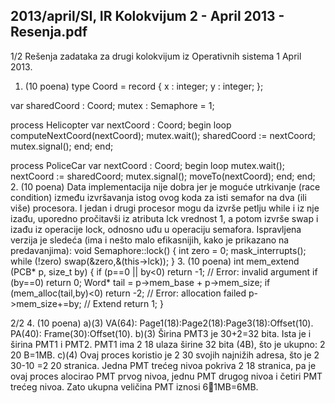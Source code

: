 2013/april/SI, IR Kolokvijum 2 - April 2013 - Resenja.pdf
--------------------------------------------------------------------------------


1/2 
Rešenja zadataka za drugi kolokvijum iz 
Operativnih sistema 1 
April 2013. 
1. (10 poena) 
type Coord = record { 
  x : integer; 
  y : integer; 
}; 
 
var sharedCoord : Coord; 
    mutex : Semaphore = 1; 
 
process Helicopter 
var nextCoord : Coord; 
begin 
  loop 
    computeNextCoord(nextCoord); 
    mutex.wait(); 
    sharedCoord := nextCoord;  
    mutex.signal(); 
  end; 
end; 
 
process PoliceCar 
var nextCoord : Coord; 
begin 
  loop 
    mutex.wait(); 
    nextCoord := sharedCoord; 
    mutex.signal(); 
    moveTo(nextCoord); 
  end; 
end; 
2. (10 poena) 
Data implementacija nije dobra jer je moguće utrkivanje (race condition) između izvršavanja 
istog ovog koda za isti semafor na dva (ili više) procesora. I jedan i drugi procesor mogu da 
izvrše petlju while i iz nje izađu, uporedno pročitavši iz atributa lck vrednost  1,  a  potom 
izvrše swap i izađu iz operacije lock, odnosno uđu u operaciju semafora. Ispravljena verzija 
je sledeća (ima i nešto malo efikasnijih, kako je prikazano na predavanjima): 
void Semaphore::lock() { 
  int zero = 0; 
  mask_interrupts(); 
  while (!zero) swap(&zero,&(this->lck)); 
} 
3. (10 poena) 
int mem_extend (PCB* p, size_t by) { 
  if (p==0 || by<0) return -1; // Error: invalid argument 
  if (by==0) return 0; 
  Word* tail = p->mem_base + p->mem_size; 
  if (mem_alloc(tail,by)<0) return -2; // Error: allocation failed 
  p->mem_size+=by; // Extend 
  return 1; 
} 

2/2 
4. (10 poena) 
a)(3) VA(64): Page1(18):Page2(18):Page3(18):Offset(10). 
PA(40): Frame(30):Offset(10). 
b)(3) Širina PMT3 je 30+2=32 bita. Ista je i širina PMT1 i PMT2. 
 PMT1 ima 2
18
 ulaza širine 32 bita (4B), što je ukupno: 2
20
B=1MB. 
c)(4) Ovaj proces koristio je 2
30
 svojih najnižih adresa, što je 2
30-10
=2
20
 stranica. Jedna PMT 
trećeg nivoa pokriva 2
18
 stranica, pa je ovaj proces alocirao PMT prvog nivoa, jednu PMT 
drugog nivoa i četiri PMT trećeg nivoa. Zato ukupna veličina PMT iznosi 61MB=6MB. 